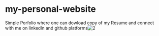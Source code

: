 # my-personal-website

Simple Porfolio where one can dowload copy of my Resume and connect with me on linkedIn and github platforms![2](https://user-images.githubusercontent.com/70857009/203219151-9d568e49-37a1-456f-8985-d226e8e022bc.JPG)

